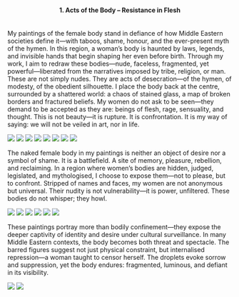 <center><h4>1. Acts of the Body – Resistance in Flesh</h4></center>

<br/>
My paintings of the female body stand in defiance of how Middle Eastern societies define it—with taboos, shame, honour, and the ever-present myth of the hymen. In this region, a woman’s body is haunted by laws, legends, and invisible hands that begin shaping her even before birth. Through my work, I aim to redraw these bodies—nude, faceless, fragmented, yet powerful—liberated from the narratives imposed by tribe, religion, or man.
These are not simply nudes. They are acts of desecration—of the hymen, of modesty, of the obedient silhouette. I place the body back at the centre, surrounded by a shattered world: a chaos of stained glass, a map of broken borders and fractured beliefs. My women do not ask to be seen—they demand to be accepted as they are: beings of flesh, rage, sensuality, and thought. This is not beauty—it is rupture. It is confrontation. It is my way of saying: we will not be veiled in art, nor in life.

![](1.jpg)
![](2.jpg)
![](3.jpg)
![](4.jpg)
![](5.jpg)
![](6.jpg)
![](7.jpg)
![](8.jpg)

The naked female body in my paintings is neither an object of desire nor a symbol of shame. It is a battlefield. A site of memory, pleasure, rebellion, and reclaiming. In a region where women’s bodies are hidden, judged, legislated, and mythologised, I choose to expose them—not to please, but to confront. Stripped of names and faces, my women are not anonymous but universal. Their nudity is not vulnerability—it is power, unfiltered. These bodies do not whisper; they howl.

![](9.jpg)
![](10.jpg)
![](11.jpg)
![](12.jpg)
![](13.jpg)
![](14.jpg)

These paintings portray more than bodily confinement—they expose the deeper captivity of identity and desire under cultural surveillance. In many Middle Eastern contexts, the body becomes both threat and spectacle. The barred figures suggest not just physical constraint, but internalised repression—a woman taught to censor herself. The droplets evoke sorrow and suppression, yet the body endures: fragmented, luminous, and defiant in its visibility.

![](48.jpg)
![](50.jpg)
<p></p>


